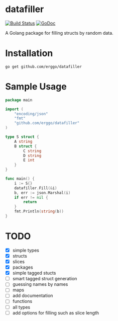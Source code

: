 datafiller
==========
[![Build Status](https://drone.io/github.com/erggo/datafiller/status.png)](https://drone.io/github.com/erggo/datafiller/latest)
[![GoDoc](https://godoc.org/github.com/erggo/datafiller?status.png)](https://godoc.org/github.com/erggo/datafiller)

A Golang package for filling structs by random data.

# Installation

`go get github.com/erggo/datafiller`

# Sample Usage
```go
package main

import (
	"encoding/json"
	"fmt"
	"github.com/erggo/datafiller"
)

type S struct {
	A string
	B struct {
		C string
		D string
		E int
	}
}

func main() {
	i := S{}
	datafiller.Fill(&i)
	b, err := json.Marshal(i)
	if err != nil {
		return
	}
	fmt.Println(string(b))
}
```

# TODO

- [x] simple types
- [x] structs
- [x] slices
- [x] packages
- [x] simple tagged stucts
- [ ] smart tagged struct generation
- [ ] guessing names by names
- [ ] maps
- [ ] add documentation
- [ ] functions
- [ ] all types
- [ ] add options for filling such as slice length
